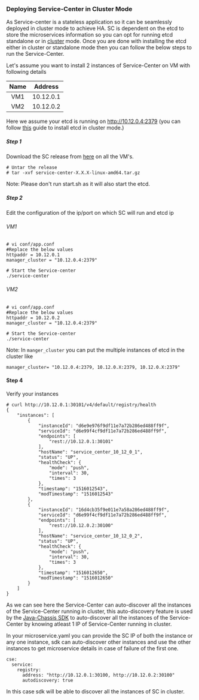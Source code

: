 ### Deploying Service-Center in Cluster Mode

As Service-center is a stateless application so it can be seamlessly deployed in cluster mode to achieve HA.
SC is dependent on the etcd to store the microservices information so you can opt for running etcd standalone or in [cluster](https://github.com/coreos/etcd/blob/master/Documentation/op-guide/container.md) mode.
Once you are done with installing the etcd either in cluster or standalone mode then you can follow the below steps to run the Service-Center.

Let's assume you want to install 2 instances of Service-Center on VM with following details  

| Name    | Address     |  
| :-----: | :---------: |  
| VM1     | 10.12.0.1   |   
| VM2     | 10.12.0.2   |  

Here we assume your etcd is running on http://10.12.0.4:2379 (you can follow [this](https://github.com/coreos/etcd/blob/master/Documentation/op-guide/container.md) guide to install etcd in cluster mode.)

##### Step 1
Download the SC release from [here](https://github.com/apache/incubator-servicecomb-service-center/releases) on all the VM's.
```
# Untar the release
# tar -xvf service-center-X.X.X-linux-amd64.tar.gz

```

Note: Please don't run start.sh as it will also start the etcd.

##### Step 2
Edit the configuration of the ip/port on which SC will run and etcd ip
###### VM1
```
# vi conf/app.conf
#Replace the below values
httpaddr = 10.12.0.1
manager_cluster = "10.12.0.4:2379"

# Start the Service-center
./service-center
```

###### VM2
```
# vi conf/app.conf
#Replace the below values
httpaddr = 10.12.0.2
manager_cluster = "10.12.0.4:2379"

# Start the Service-center
./service-center
```

Note: In `manger_cluster` you can put the multiple instances of etcd in the cluster like 
```
manager_cluster= "10.12.0.4:2379, 10.12.0.X:2379, 10.12.0.X:2379"
```

#### Step 4
Verify your instances
```
# curl http://10.12.0.1:30101/v4/default/registry/health
{
    "instances": [
        {
            "instanceId": "d6e9e976f9df11e7a72b286ed488ff9f",
            "serviceId": "d6e99f4cf9df11e7a72b286ed488ff9f",
            "endpoints": [
                "rest://10.12.0.1:30101"
            ],
            "hostName": "service_center_10_12_0_1",
            "status": "UP",
            "healthCheck": {
                "mode": "push",
                "interval": 30,
                "times": 3
            },
            "timestamp": "1516012543",
            "modTimestamp": "1516012543"
        },
        {
            "instanceId": "16d4cb35f9e011e7a58a286ed488ff9f",
            "serviceId": "d6e99f4cf9df11e7a72b286ed488ff9f",
            "endpoints": [
                "rest://10.12.0.2:30100"
            ],
            "hostName": "service_center_10_12_0_2",
            "status": "UP",
            "healthCheck": {
                "mode": "push",
                "interval": 30,
                "times": 3
            },
            "timestamp": "1516012650",
            "modTimestamp": "1516012650"
        }
    ]
}
```

As we can see here the Service-Center can auto-discover all the instances of the Service-Center running in cluster, this auto-discovery feature is used by the [Java-Chassis SDK](https://github.com/apache/incubator-servicecomb-java-chassis) to auto-discover all the instances of the Service-Center by knowing atleast 1 IP of Service-Center running in cluster.

In your microservice.yaml you can provide the SC IP of both the instance or any one instance, sdk can auto-discover other instances and use the other instances to get microservice details in case of failure of the first one.
```
cse:
  service:
    registry:
      address: "http://10.12.0.1:30100, http://10.12.0.2:30100"
      autodiscovery: true
```
In this case sdk will be able to discover all the instances of SC in cluster.


